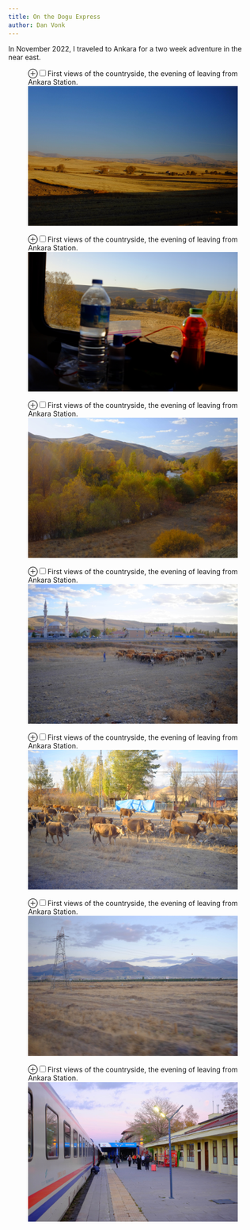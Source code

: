 ```yaml
---
title: On the Dogu Express
author: Dan Vonk
---
```


In November 2022, I traveled to Ankara for a two week adventure in the near east.

<figure>
    <label for="outside-ankara" class="margin-toggle">&#8853;</label><input type="checkbox" id="outside-ankara" class="margin-toggle"/><span class="marginnote">First views of the countryside, the evening of leaving from Ankara Station.</span>
    <img src="/images/DSCF6945.JPG" alt="Exports and Imports to and from Denmark & Norway from 1700 to 1780" />
</figure>

<figure>
    <label for="outside-ankara" class="margin-toggle">&#8853;</label><input type="checkbox" id="outside-ankara" class="margin-toggle"/><span class="marginnote">First views of the countryside, the evening of leaving from Ankara Station.</span>
    <img src="/images/DSCF6948.JPG" alt="Exports and Imports to and from Denmark & Norway from 1700 to 1780" />
</figure>

<figure>
    <label for="outside-ankara" class="margin-toggle">&#8853;</label><input type="checkbox" id="outside-ankara" class="margin-toggle"/><span class="marginnote">First views of the countryside, the evening of leaving from Ankara Station.</span>
    <img src="/images/DSCF6979.JPG" alt="Exports and Imports to and from Denmark & Norway from 1700 to 1780" />
</figure>

<figure>
    <label for="outside-ankara" class="margin-toggle">&#8853;</label><input type="checkbox" id="outside-ankara" class="margin-toggle"/><span class="marginnote">First views of the countryside, the evening of leaving from Ankara Station.</span>
    <img src="/images/DSCF6989.JPG" alt="Exports and Imports to and from Denmark & Norway from 1700 to 1780" />
</figure>

<figure>
    <label for="outside-ankara" class="margin-toggle">&#8853;</label><input type="checkbox" id="outside-ankara" class="margin-toggle"/><span class="marginnote">First views of the countryside, the evening of leaving from Ankara Station.</span>
    <img src="/images/DSCF6995.JPG" alt="Exports and Imports to and from Denmark & Norway from 1700 to 1780" />
</figure>

<figure>
    <label for="outside-ankara" class="margin-toggle">&#8853;</label><input type="checkbox" id="outside-ankara" class="margin-toggle"/><span class="marginnote">First views of the countryside, the evening of leaving from Ankara Station.</span>
    <img src="/images/DSCF7009.JPG" alt="Exports and Imports to and from Denmark & Norway from 1700 to 1780" />
</figure>

<figure>
    <label for="outside-ankara" class="margin-toggle">&#8853;</label><input type="checkbox" id="outside-ankara" class="margin-toggle"/><span class="marginnote">First views of the countryside, the evening of leaving from Ankara Station.</span>
    <img src="/images/DSCF7010.JPG" alt="Exports and Imports to and from Denmark & Norway from 1700 to 1780" />
</figure>
